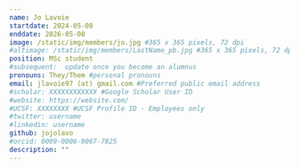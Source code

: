 ```yaml
---
name: Jo Lavoie
startdate: 2024-05-08
enddate: 2026-05-08
image: /static/img/members/jo.jpg #365 x 365 pixels, 72 dpi
#altimage: /static/img/members/LastName_pb.jpg #365 x 365 pixels, 72 dpi
position: MSc student
#subsequent:  update once you become an alumnus
pronouns: They/Them #personal pronouns
email: jlavoie97 (at) gmail.com #Preferred public email address 
#scholar: XXXXXXXXXXXX #Google Scholar User ID
#website: https://website.com/
#UCSF: XXXXXXXX #UCSF Profile ID - Employees only
#twitter: username
#linkedin: username
github: jojolavo
#orcid: 0009-0006-9067-7825
description: ""
---
```

